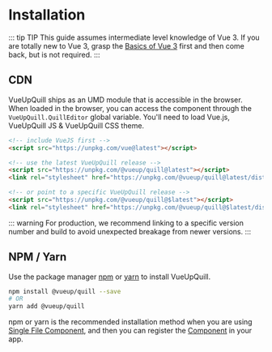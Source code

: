 # Installation

::: tip TIP
This guide assumes intermediate level knowledge of Vue 3. If you are totally new to Vue 3, grasp the [Basics of Vue 3](https://v3.vuejs.org/guide/introduction.html) first and then come back, but is not required.
:::

## CDN

VueUpQuill ships as an UMD module that is accessible in the browser. When loaded in the browser, you can access the component through the `VueUpQuill.QuillEditor` global variable. You'll need to load Vue.js, VueUpQuill JS & VueUpQuill CSS theme.

<div id="cdn-install">

  ```html
  <!-- include VueJS first -->
  <script src="https://unpkg.com/vue@latest"></script>

  <!-- use the latest VueUpQuill release -->
  <script src="https://unpkg.com/@vueup/quill@latest"></script>
  <link rel="stylesheet" href="https://unpkg.com/@vueup/quill@latest/dist/quill.snow.css">

  <!-- or point to a specific VueUpQuill release -->
  <script src="https://unpkg.com/@vueup/quill@$latest"></script>
  <link rel="stylesheet" href="https://unpkg.com/@vueup/quill@$latest/dist/quill.snow.css">
  ```

</div>

<script setup>
  import { onMounted } from 'vue'
  import { getLatestReleaseVersion } from '../.utils/github-api'
  onMounted(async () => {
    const latestVersion = await getLatestReleaseVersion('vueup', 'vueup-quill')
    document.getElementById('cdn-install').innerHTML = 
    document.getElementById('cdn-install').innerHTML.replace(/\$latest/g, latestVersion);
  })
</script>

::: warning 
For production, we recommend linking to a specific version number and build to avoid unexpected breakage from newer versions.
:::

## NPM / Yarn

Use the package manager [npm](https://www.npmjs.com/) or [yarn](https://yarnpkg.com/) to install VueUpQuill.

```bash
npm install @vueup/quill --save
# OR
yarn add @vueup/quill
```

npm or yarn is the recommended installation method when you are using [Single File Component](usage.md#in-single-file-component), and then you can register the [Component](usage.md#in-single-file-component) in your app.
